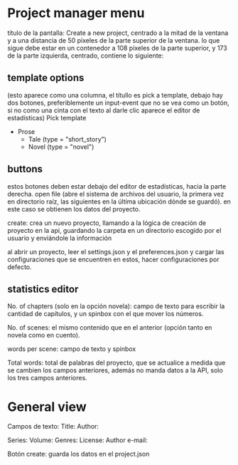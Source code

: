 # Project manager menu
    
título de la pantalla: Create a new project, centrado a la mitad de la ventana y a una distancia de 50 píxeles de la parte superior de la ventana.
lo que sigue debe estar en un contenedor a 108 píxeles de la parte superior, y  173 de la parte izquierda, centrado, contiene lo siguiente:

## template options

(esto aparece como una columna, el títullo es pick a template, debajo hay dos botones, preferiblemente un input-event que no se vea como un botón, si no como una cinta con el texto al darle clic aparece el editor de estadísticas)
Pick template
- Prose
    - Tale (type = "short_story")
    - Novel (type = "novel")

## buttons

estos botones deben estar debajo del editor de estadísticas, hacia la parte derecha.
open file (abre el sistema de archivos del usuario, la primera vez en directorio raíz, las siguientes en la última ubicación dónde se guardó). en este caso se obtienen los datos del proyecto.

create: crea un nuevo proyecto, llamando a la lógica de creación de proyecto en la api, guardando la carpeta en un directorio escogido por el usuario y enviándole la información

al abrir un proyecto, leer el settings.json y el preferences.json y cargar las configuraciones que se encuentren en estos, hacer configuraciones por defecto. 
## statistics editor

No. of chapters (solo en la opción novela): campo de texto para escribir la cantidad de capítulos, y un spinbox con el que mover los números.

No. of scenes: el mismo contenido que en el anterior (opción tanto en novela como en cuento).

words per scene:  campo de texto y spinbox

Total words: total de palabras del proyecto, que se actualice a medida que se cambien los campos anteriores, además no manda datos a la API, solo los tres campos anteriores.


# General view
Campos de texto:
Title:
Author: 
<!-- añadir estos campos al project_initializer.py -->
Series: 
Volume: 
Genres:
License:
Author e-mail: 

Botón create: guarda los datos en el project.json <!-- añadir lógica de guardado al project-app, aunque probablemente no sea necesario, otra forma es que al editar desde acá, al darle a guardar se cambia el archivo, archivo que leerá de nuevo project-app cuando el proyecto se vuelva a abrir.--->